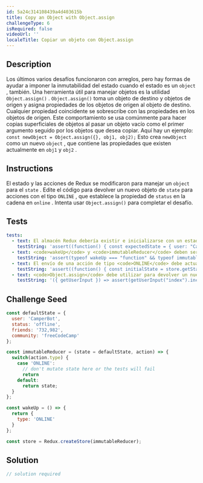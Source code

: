 ```yaml
---
id: 5a24c314108439a4d403615b
title: Copy an Object with Object.assign
challengeType: 6
isRequired: false
videoUrl: ''
localeTitle: Copiar un objeto con Object.assign
---
```


## Description
<section id="description"> Los últimos varios desafíos funcionaron con arreglos, pero hay formas de ayudar a imponer la inmutabilidad del estado cuando el estado es un <code>object</code> , también. Una herramienta útil para manejar objetos es la utilidad <code>Object.assign()</code> . <code>Object.assign()</code> toma un objeto de destino y objetos de origen y asigna propiedades de los objetos de origen al objeto de destino. Cualquier propiedad coincidente se sobrescribe con las propiedades en los objetos de origen. Este comportamiento se usa comúnmente para hacer copias superficiales de objetos al pasar un objeto vacío como el primer argumento seguido por los objetos que desea copiar. Aquí hay un ejemplo: <code>const newObject = Object.assign({}, obj1, obj2);</code> Esto crea <code>newObject</code> como un nuevo <code>object</code> , que contiene las propiedades que existen actualmente en <code>obj1</code> y <code>obj2</code> . </section>

## Instructions
<section id="instructions"> El estado y las acciones de Redux se modificaron para manejar un <code>object</code> para el <code>state</code> . Edite el código para devolver un nuevo objeto de <code>state</code> para acciones con el tipo <code>ONLINE</code> , que establece la propiedad de <code>status</code> en la cadena en <code>online</code> . Intenta usar <code>Object.assign()</code> para completar el desafío. </section>

## Tests
<section id='tests'>

```yml
tests:
  - text: El almacén Redux debería existir e inicializarse con un estado que sea equivalente al objeto <code>defaultState</code> declarado en la línea 1.
    testString: 'assert((function() { const expectedState = { user: "CamperBot", status: "offline", friends: "732,982", community: "freeCodeCamp" }; const initialState = store.getState(); return DeepEqual(expectedState, initialState); })(), "The Redux store should exist and initialize with a state that is equivalent to the <code>defaultState</code> object declared on line 1.");'
  - text: <code>wakeUp</code> y <code>immutableReducer</code> deben ser funciones.
    testString: 'assert(typeof wakeUp === "function" && typeof immutableReducer === "function", "<code>wakeUp</code> and <code>immutableReducer</code> both should be functions.");'
  - text: El envío de una acción de tipo <code>ONLINE</code> debe actualizar el <code>status</code> la propiedad en estado a en <code>online</code> y NO debe mutar el estado.
    testString: 'assert((function() { const initialState = store.getState(); const isFrozen = DeepFreeze(initialState); store.dispatch({type: "ONLINE"}); const finalState = store.getState(); const expectedState = { user: "CamperBot", status: "online", friends: "732,982", community: "freeCodeCamp" }; return isFrozen && DeepEqual(finalState, expectedState); })(), "Dispatching an action of type <code>ONLINE</code> should update the property <code>status</code> in state to <code>online</code> and should NOT mutate state.");'
  - text: <code>Object.assign</code> debe utilizar para devolver un nuevo estado.
    testString: '({ getUserInput }) => assert(getUserInput("index").includes("Object.assign"), "<code>Object.assign</code> should be used to return new state.");'

```

</section>

## Challenge Seed
<section id='challengeSeed'>

<div id='jsx-seed'>

```jsx
const defaultState = {
  user: 'CamperBot',
  status: 'offline',
  friends: '732,982',
  community: 'freeCodeCamp'
};

const immutableReducer = (state = defaultState, action) => {
  switch(action.type) {
    case 'ONLINE':
      // don't mutate state here or the tests will fail
      return
    default:
      return state;
  }
};

const wakeUp = () => {
  return {
    type: 'ONLINE'
  }
};

const store = Redux.createStore(immutableReducer);

```

</div>



</section>

## Solution
<section id='solution'>

```js
// solution required
```
</section>
